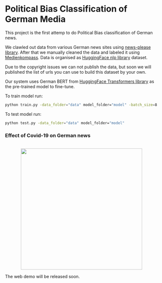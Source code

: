 # Political Bias Classification of German Media
This project is the first attemp to do Political Bias classification of German news.

We clawled out data from various German news sites using [news-please library](https://github.com/fhamborg/news-please). After that we manually cleaned the data and labeled it using [Medienkompass](https://medienkompass.org/). Data is organised as [HuggingFace nlp library](https://github.com/huggingface/nlp) dataset. 

Due to the copyright issues we can not publish the data, but soon we will published the list of urls you can use to build this dataset by your own.

Our system uses German BERT from [HuggingFace Transformers library](https://github.com/huggingface/transformers) as the pre-trained model to fine-tune.


To train model run:
```bash
python train.py -data_folder="data" model_folder="model" -batch_size=8 -num_epochs=2
```

To test model run:
```bash
python test.py -data_folder="data" model_folder="model"
```

### Effect of Covid-19 on German news

<p align="center">
    <br>
    <img src="https://raw.githubusercontent.com/axenov/politik-news/master/docs/imgs/corona.png" width="400"/>
    <br>
<p>

The web demo will be released soon.
